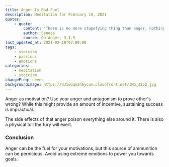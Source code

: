 ```yaml
---
title: Anger Is Bad Fuel
description: Meditation for February 10, 2021
quotes:
    - quote:
        content: "There is no more stupefying thing than anger, nothing more bent on its own strength. If successful, none more arrogant, if foiled, none more insane — since it's not driven back by weariness even in defeat, when fortune removes its adversary it turns its teeth on itself."
        author: Seneca
        source: On Anger, 3.1.5
last_updated_at: 2021-02-10T07:00:00
tags:
    - stoicism
    - passions
    - emotions
categories:
    - meditation
    - stoicism
changeFreq: never
backgroundImage: https://d3iwoqnah6ycun.cloudfront.net/IMG_3252.jpg
---
```


Anger as motivation? Use your anger and antagonism to prove other's wrong? While this might provide an amount of 
incentive, sustaining success is impractical.

The side effects of that anger poison everything else around it. There is also a physical toll the fury will exert.

### Conclusion

Anger can be the fuel for your motivations, but this source of ammunition can be pernicious. Avoid using extreme 
emotions to power you towards goals.
